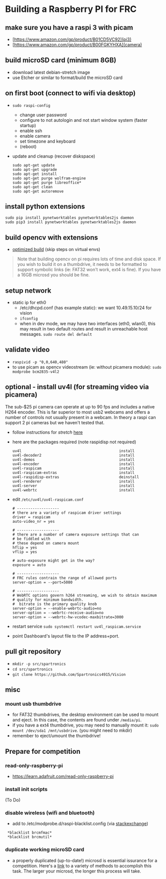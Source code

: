 
# Building a Raspberry PI for FRC

## make sure you have a raspi 3 with picam
* [https://www.amazon.com/gp/product/B01CD5VC92](pi3)
* [https://www.amazon.com/gp/product/B00FGKYHXA](camera)

## build microSD card (minimum 8GB)
* download latest debian-stretch image
* use Etcher or similar to format/build the microSD card

## on first boot (connect to wifi via desktop)
* `sudo raspi-config`
    * change user password
    * configure to not autologin and not start window system (faster startup)
    * enable ssh
    * enable camera
    * set timezone and keyboard
    * (reboot)
* update and cleanup (recover diskspace)

    ```
    sudo apt-get update
    sudo apt-get upgrade
    sudo apt-get install
    sudo apt-get purge wolfram-engine
    sudo apt-get purge libreoffice*
    sudo apt-get clean
    sudo apt-get autoremove
    ```

## install python extensions

```
sudo pip install pynetworktables pynetworktables2js daemon
sudo pip3 install pynetworktables pynetworktables2js daemon
```

## build opencv with extensions

* [optimized build](https://www.pyimagesearch.com/2017/10/09/optimizing-opencv-on-the-raspberry-pi) (skip steps on virtual envs)

> Note that building opencv on pi requires lots of time and disk space.  If
> you wish to build it on a thumbdrive, it needs to be formatted to support
> symbolic links (ie: FAT32 won't work, ext4 is fine).  If you have a 16GB
> microsd you should be fine.

## setup network

* static ip for eth0
    * /etc/dhcpd.conf (has example static): we want 10.49.15.10/24 for vision
    * `ifconfig`
    * when in dev mode, we may have two interfaces (eth0, wlan0), this may
      result in two default routes and result in unreachable host messages.
     `sudo route del default`

## validate video

* `raspivid -p "0,0,640,480"`
* to use picam as opencv videostream (ie: without picamera module):
 `sudo modprobe bcm2835-v4l2`

## optional - install uv4l (for streaming video via picamera)

The sub-$25 pi camera can operate at up to 90 fps and includes a
native H264 encoder.  This is far superior to most usb2 webcams
and offers a number of controls not usually present in a webcam.
In theory a raspi can support 2 pi cameras but we haven't tested 
that.

* follow instructions for _stretch_ [here](https://www.linux-projects.org/uv4l/installation)
* here are the packages required (note raspidisp not required)

    ```
    uv4l                                            install
    uv4l-decoder2                                   install
    uv4l-demos                                      install
    uv4l-encoder                                    install
    uv4l-raspicam                                   install
    uv4l-raspicam-extras                            install
    uv4l-raspidisp-extras                           deinstall
    uv4l-renderer                                   install
    uv4l-server                                     install
    uv4l-webrtc                                     install
    ```

* edit `/etc/uv4l/uv4l-raspicam.conf`

    ```
    # -------------------
    # there are a variety of raspicam driver settings
    driver = raspicam
    auto-video_nr = yes

    # -------------------
    # there are a number of camera exposure settings that can
    # be fiddled with
    # these depend on camera mount
    hflip = yes
    vflip = yes

    # auto-exposure might get in the way?
    exposure = auto

    # -------------------
    # FRC rules contrain the range of allowed ports
    server-option = --port=5080

    # -------------------
    # WebRTC options govern h264 streaming, we wish to obtain maximum
    # quality for minimum bandwidth.
    #  bitrate is the primary quality knob
    server-option = --enable-webrtc-audio=no
    server-option = --webrtc-receive-audio=no
    server-option = --webrtc-hw-vcodec-maxbitrate=3000
    ```

* restart service `sudo systemctl restart uv4l_raspicam.service`
* point Dashboard's layout file to the IP address+port.

## pull git repository
* `mkdir -p src/spartronics`
* `cd src/spartronics`
* `git clone https://github.com/Spartronics4915/Vision`

## misc
### mount usb thumbdrive
* for FAT32 thumbdrives, the desktop environment can be used to
  mount and eject.  In this case, the contents are found under
  `/media/pi`.
* if you have a ext4 thumbdrive, you may need to manually mount it:
   `sudo mount /dev/sda1 /mnt/usbdrive`. (you might need to mkdir)
* remember to eject/umount the thumbdrive!

## Prepare for competition

### read-only-raspberry-pi
* https://learn.adafruit.com/read-only-raspberry-pi

### install init scripts
(To Do)

### disable wireless (wifi and bluetooth)
* add to /etc/modprobe.d/raspi-blacklist.config (via [stackexchange](http://raspberrypi.stackexchange.com/questions/43720/disable-wifi-wlan0-on-pi-3))

```
 *blacklist brcmfmac*
 *blacklist brcmutil*
```

### duplicate working microSD card
* a properly duplicated (up-to-date!) microsd is essential issurance
  for a competition.  Here's a [link](https://thepihut.com/blogs/raspberry-pi-tutorials/17789160-backing-up-and-restoring-your-raspberry-pis-sd-card)
  to a variety of methods to accomplish this task.  The larger your microsd,
  the longer this process will take.
